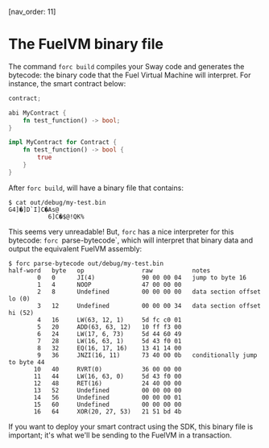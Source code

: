 [nav_order: 11]

# The FuelVM binary file

The command `forc build` compiles your Sway code and generates the bytecode: the binary code that the Fuel Virtual Machine will interpret. For instance, the smart contract below:

```rust
contract;

abi MyContract {
    fn test_function() -> bool;
}

impl MyContract for Contract {
    fn test_function() -> bool {
        true
    }
}
```

After `forc build`, will have a binary file that contains:

```terminal
$ cat out/debug/my-test.bin
G4]�]D`I]C�As@
           6]C�$@!QK%
```

This seems very unreadable! But, `forc` has a nice interpreter for this bytecode: `forc `parse-bytecode`, which will interpret that binary data and output the equivalent FuelVM assembly:

```terminal
$ forc parse-bytecode out/debug/my-test.bin
half-word   byte   op                raw           notes
        0   0      JI(4)             90 00 00 04   jump to byte 16
        1   4      NOOP              47 00 00 00
        2   8      Undefined         00 00 00 00   data section offset lo (0)
        3   12     Undefined         00 00 00 34   data section offset hi (52)
        4   16     LW(63, 12, 1)     5d fc c0 01
        5   20     ADD(63, 63, 12)   10 ff f3 00
        6   24     LW(17, 6, 73)     5d 44 60 49
        7   28     LW(16, 63, 1)     5d 43 f0 01
        8   32     EQ(16, 17, 16)    13 41 14 00
        9   36     JNZI(16, 11)      73 40 00 0b   conditionally jump to byte 44
       10   40     RVRT(0)           36 00 00 00
       11   44     LW(16, 63, 0)     5d 43 f0 00
       12   48     RET(16)           24 40 00 00
       13   52     Undefined         00 00 00 00
       14   56     Undefined         00 00 00 01
       15   60     Undefined         00 00 00 00
       16   64     XOR(20, 27, 53)   21 51 bd 4b
```

If you want to deploy your smart contract using the SDK, this binary file is important; it's what we'll be sending to the FuelVM in a transaction.
